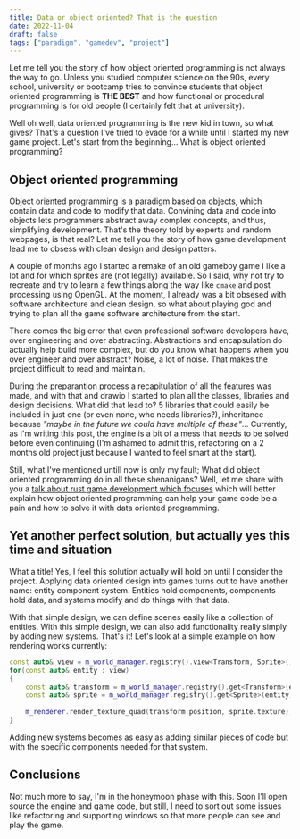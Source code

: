 ```yaml
---
title: Data or object oriented? That is the question
date: 2022-11-04
draft: false
tags: ["paradigm", "gamedev", "project"]
---
```


Let me tell you the story of how object oriented programming is not always the way to go. Unless you studied computer science on the 90s, every school, university or bootcamp tries to convince students that object oriented programming is **THE BEST** and how functional or procedural programming is for old people (I certainly felt that at university).

Well oh well, data oriented programming is the new kid in town, so what gives? That's a question I've tried to evade for a while until I started my new game project. Let's start from the beginning... What is object oriented programming?

## Object oriented programming 

Object oriented programming is a paradigm based on objects, which contain data and code to modify that data. Convining data and code into objects lets programmers abstract away complex concepts, and thus, simplifying development. That's the theory told by experts and random webpages, is that real? Let me tell you the story of how game development lead me to obsess with clean design and design patters.

A couple of months ago I started a remake of an old gameboy game I like a lot and for which sprites are (not legally) available. So I said, why not try to recreate and try to learn a few things along the way like `cmake` and post processing using OpenGL. At the moment, I already was a bit obsesed with software architecture and clean design, so what about playing god and trying to plan all the game software architecture from the start.

There comes the big error that even professional software developers have, over engineering and over abstracting. Abstractions and encapsulation do actually help build more complex, but do you know what happens when you over engineer and over abstract? Noise, a lot of noise. That makes the project difficult to read and maintain.

During the preparantion process a recapitulation of all the features was made, and with that and drawio I started to plan all the classes, libraries and design decisions. What did that lead to? 5 libraries that could easily be included in just one (or even none, who needs libraries?), inheritance because *"maybe in the future we could have multiple of these"*... Currently, as I'm writing this post, the engine is a bit of a mess that needs to be solved before even continuing (I'm ashamed to admit this, refactoring on a 2 months old project just because I wanted to feel smart at the start).

Still, what I've mentioned untill now is only my fault; What did object oriented programming do in all these shenanigans? Well, let me share with you a [talk about rust game development which focuses](https://www.youtube.com/watch?v=aKLntZcp27M) which will better explain how object oriented programming can help your game code be a pain and how to solve it with data oriented programming.

## Yet another perfect solution, but actually yes this time and situation
What a title! Yes, I feel this solution actually will hold on until I consider the project. Applying data oriented design into games turns out to have another name: entity component system. Entities hold components, components hold data, and systems modify and do things with that data.

With that simple design, we can define scenes easily like a collection of entities. With this simple design, we can also add functionality really simply by adding new systems. That's it! Let's look at a simple example on how rendering works currently:

```C++
const auto& view = m_world_manager.registry().view<Transform, Sprite>();
for(const auto& entity : view)
{
    const auto& transform = m_world_manager.registry().get<Transform>(entity);
    const auto& sprite = m_world_manager.registry().get<Sprite>(entity);
    
    m_renderer.render_texture_quad(transform.position, sprite.texture);
}
```

Adding new systems becomes as easy as adding similar pieces of code but with the specific components needed for that system.

## Conclusions

Not much more to say, I'm in the honeymoon phase with this. Soon I'll open source the engine and game code, but still, I need to sort out some issues like refactoring and supporting windows so that more people can see and play the game.
